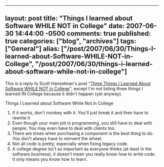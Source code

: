   ---
  layout: post
  title: "Things I learned about Software WHILE NOT in College"
  date: 2007-06-30 14:44:00 -0500
  comments: true
  published: true
  categories: ["blog", "archives"]
  tags: ["General"]
  alias: ["/post/2007/06/30/Things-I-learned-about-Software-WHILE-NOT-in-College", "/post/2007/06/30/things-i-learned-about-software-while-not-in-college"]
  ---
<!-- more -->
<P>This is a reply to Scott Hanselman's post "<A href="http://www.hanselman.com/blog/ThreeThingsILearnedAboutSoftwareWHILENOTInCollege.aspx">Three Things I Learned About Software WHILE NOT in College</A>", except I'm not listing three things I learned IN College because it didn't happen (yet anyway).</P>
<P>Things I Learned about Software While Not in College</P>
<OL>
<LI>If it works, don't monkey with it. You'll just break it and then have to rewrite it</LI>
<LI>Even though your main job is programming, you still have to deal with people. You may even have to deal with clients too.</LI>
<LI>There are times when purchasing a component is the best thing to do. You don't always have to reinvent the wheel.</LI>
<LI>Not all code is pretty, especially when fixing legacy code.</LI>
<LI>A college degree isn't as important as everyone thinks (at least in the software business); it doesn't mean you really know how to write code. It only means you know how to learn.</LI></OL>
<P>&nbsp;</P>
